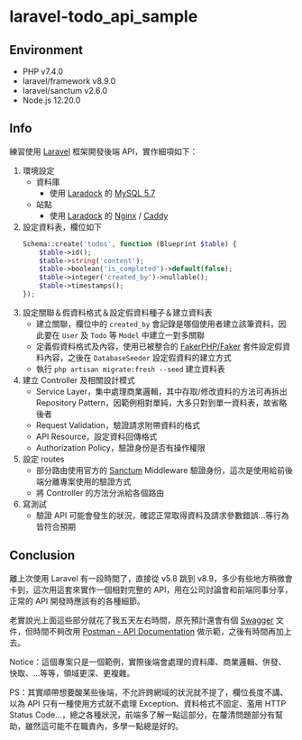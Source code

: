 # laravel-todo_api_sample

## Environment

- PHP v7.4.0
- laravel/framework v8.9.0
- laravel/sanctum v2.6.0
- Node.js 12.20.0

## Info

練習使用 [Laravel](https://laravel.com/) 框架開發後端 API，實作細項如下：

1. 環境設定
   - 資料庫
     - 使用 [Laradock](https://laradock.io/) 的 [MySQL 5.7](https://www.mysql.com/)
   - 站點
     - 使用 [Laradock](https://laradock.io/) 的 [Nginx](https://www.nginx.com/) / [Caddy](https://caddyserver.com/)
2. 設定資料表，欄位如下
    ```PHP
    Schema::create('todos', function (Blueprint $table) {
        $table->id();
        $table->string('content');
        $table->boolean('is_completed')->default(false);
        $table->integer('created_by')->nullable();
        $table->timestamps();
    });
    ```
3. 設定關聯＆假資料格式＆設定假資料種子＆建立資料表
   - 建立關聯，欄位中的 `created_by` 會記錄是哪個使用者建立該筆資料，因此要在 `User` 及 `Todo` 等 `Model` 中建立一對多關聯
   - 定義假資料格式及內容，使用已被整合的 [FakerPHP/Faker](https://github.com/FakerPHP/Faker) 套件設定假資料內容，之後在 `DatabaseSeeder` 設定假資料的建立方式
   - 執行 `php artisan migrate:fresh --seed` 建立資料表
4. 建立 Controller 及相關設計模式
   - Service Layer，集中處理商業邏輯，其中存取/修改資料的方法可再拆出 Repository Pattern，因範例相對單純，大多只對到單一資料表，故省略後者
   - Request Validation，驗證請求附帶資料的格式
   - API Resource，設定資料回傳格式
   - Authorization Policy，驗證身份是否有操作權限
5. 設定 routes
   - 部分路由使用官方的 [Sanctum](https://github.com/laravel/sanctum) Middleware 驗證身份，這次是使用給前後端分離專案使用的驗證方式
   - 將 Controller 的方法分派給各個路由
6. 寫測試
   - 驗證 API 可能會發生的狀況，確認正常取得資料及請求參數錯誤...等行為皆符合預期

## Conclusion

離上次使用 Laravel 有一段時間了，直接從 v5.8 跳到 v8.9，多少有些地方稍微會卡到，這次用這套來實作一個相對完整的 API，用在公司討論會和前端同事分享，正常的 API 開發時應該有的各種細節。

老實說光上面這些部分就花了我五天左右時間，原先預計還會有個 [Swagger](https://petstore.swagger.io/) 文件，但時間不夠改用 [Postman - API Documentation](https://www.postman.com/api-documentation-tool/) 做示範，之後有時間再加上去。

Notice：這個專案只是一個範例，實際後端會處理的資料庫、商業邏輯、併發、快取、...等等，領域更深、更複雜。

PS：其實順帶想要酸某些後端，不允許跨網域的狀況就不提了，欄位長度不講、以為 API 只有一種使用方式就不處理 Exception、資料格式不固定、濫用 HTTP Status Code...，總之各種狀況，前端多了解一點這部分，在釐清問題部分有幫助，雖然這可能不在職責內，多學一點總是好的。
